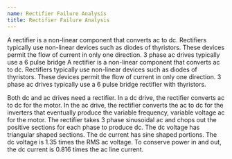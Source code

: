 ```yaml
---
name: Rectifier Failure Analysis
title: Rectifier Failure Analysis
---
```


A rectifier is a non-linear component that converts ac to dc. Rectifiers typically use non-linear devices such as diodes of thyristors. These devices permit the flow of current in only one direction. 3 phase ac drives typically use a 6 pulse bridge A rectifier is a non-linear component that converts ac to dc. Rectifiers typically use non-linear devices such as diodes of thyristors. These devices permit the flow of current in only one direction. 3 phase ac drives typically use a 6 pulse bridge rectifier with thyristors.

Both dc and ac drives need a rectifier. In a dc drive, the rectifier converts ac to dc for the motor. In the ac drive, the rectifier converts the ac to dc for the inverters that eventually produce the variable frequency, variable voltage ac for the motor. The rectifier takes 3 phase sinusoidal ac and chops out the positive sections for each phase to produce dc. The dc voltage has triangular shaped sections. The dc current has sine shaped portions. The dc voltage is 1.35 times the RMS ac voltage. To conserve power in and out, the dc current is 0.816 times the ac line current.
